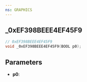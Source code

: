 ```yaml
---
ns: GRAPHICS
---
```

## _0xEF398BEEE4EF45F9

```c
// 0xEF398BEEE4EF45F9
void _0xEF398BEEE4EF45F9(BOOL p0);
```


## Parameters
* **p0**: 

